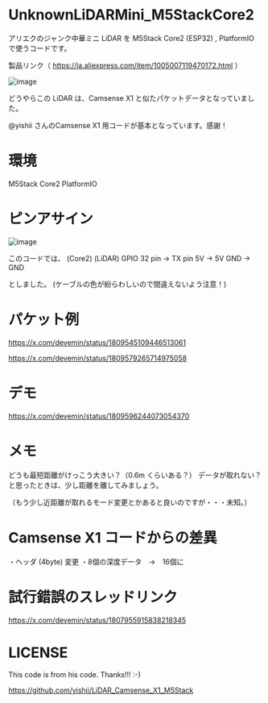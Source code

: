 # UnknownLiDARMini_M5StackCore2

アリエクのジャンク中華ミニ LiDAR を M5Stack Core2 (ESP32) , PlatformIO で使うコードです。

製品リンク（ https://ja.aliexpress.com/item/1005007119470172.html ）

![image](https://github.com/devemin/UnknownLiDARMini_M5StackCore2/assets/52738228/1af608ec-e58e-4f54-b4f7-3d0dd5b4d14e)


どうやらこの LiDAR は、Camsense X1 と似たパケットデータとなっていました。


@yishii さんのCamsense X1 用コードが基本となっています。感謝！


# 環境

M5Stack Core2
PlatformIO

# ピンアサイン

![image](https://github.com/devemin/UnknownLiDARMini_M5StackCore2/assets/52738228/1e25e9b1-362c-4d86-8162-2a21ba2d3334)

このコードでは、
(Core2)                  (LiDAR)
GPIO 32 pin      ->      TX pin
5V               ->      5V
GND              ->      GND

としました。
(ケーブルの色が紛らわしいので間違えないよう注意！)

# パケット例

https://x.com/devemin/status/1809545109446513061

https://x.com/devemin/status/1809579265714975058

# デモ

https://x.com/devemin/status/1809596244073054370

# メモ

どうも最短距離がけっこう大きい？（0.6m くらいある？）
データが取れない？と思ったときは、少し距離を離してみましょう。

（もう少し近距離が取れるモード変更とかあると良いのですが・・・未知。）


# Camsense X1 コードからの差異
・ヘッダ (4byte) 変更
・8個の深度データ　→　16個に


# 試行錯誤のスレッドリンク

https://x.com/devemin/status/1807955915838218345

# LICENSE

This code is from his code.
Thanks!!!  :-)

https://github.com/yishii/LiDAR_Camsense_X1_M5Stack
